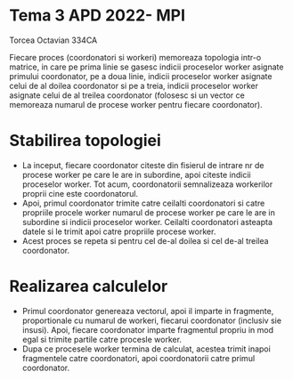 # Tema 3 APD 2022- MPI

Torcea Octavian 334CA

Fiecare proces (coordonatori si workeri) memoreaza topologia intr-o matrice,
in care pe prima linie se gasesc indicii proceselor worker asignate primului
coordonator, pe a doua linie, indicii proceselor worker asignate celui de al
doilea coordonator si pe a treia, indicii proceselor worker asignate celui de al
treilea coordonator (folosesc si un vector ce memoreaza numarul de procese
worker pentru fiecare coordonator).

# Stabilirea topologiei
* La inceput, fiecare coordonator citeste din fisierul de intrare nr de
procese worker pe care le are in subordine, apoi citeste indicii proceselor
worker. Tot acum, coordonatorii semnalizeaza workerilor proprii cine este
coordonatorul.
* Apoi, primul coordonator trimite catre ceilalti coordonatori si catre 
propriile procele worker numarul de procese worker pe care le are in subordine
si indicii proceselor worker. Ceilalti coordonatori asteapta datele si le trimit
apoi catre propriile procese worker.
* Acest proces se repeta si pentru cel de-al doilea si cel de-al treilea
coordonator.

# Realizarea calculelor
* Primul coordonator genereaza vectorul, apoi il imparte in fragmente,
proportionale cu numarul de workeri, fiecarui coordonator (inclusiv sie insusi).
Apoi, fiecare coordonator imparte fragmentul propriu in mod egal si trimite 
partile catre procesle worker.
* Dupa ce procesele worker termina de calculat, acestea trimit inapoi
fragmentele catre coordonatori, apoi coordonatorii catre primul coordonator.
